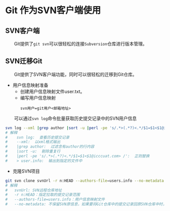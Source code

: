 # Git 作为SVN客户端使用

## SVN客户端
&emsp;&emsp;Git提供了`git svn`可以很轻松的连接`Subversion`仓库进行版本管理。

## SVN迁移Git
&emsp;&emsp;Git提供了SVN客户端功能，同时可以很轻松的迁移到Git仓库。

- 用户信息映射准备<br>
    - 创建用户信息映射文件user.txt。
    - 编写用户信息映射
        ```
        svn用户=git用户<邮箱地址>
        ```

&emsp;&emsp;可以通过`svn log`命令批量获取历史提交记录中的SVN用户信息
``` bash
svn log --xml |grep author |sort -u |perl -pe 's/.*>(.*?)<.*/$1=$1<$1@icccuat.com> /' > users.info
# 解释
#    svn log:  查看历史提交记录
#    --xml:  以xml格式输出
#    |grep author:  过滤含有author的行内容
#    |sort -u:  剔除重复行
#    |perl -pe 's/.*>(.*?)<.*/$1=$1<$1@icccuat.com> /':  正则替换
#    > user.info:  输出到指定的文件中
```

- 克隆SVN项目
``` bash
git svn clone svnUrl -r n:HEAD --authors-file=users.info --no-metadata --prefix ""
# 解释
#   svnUrl: SVN远程仓库地址
#   -r n:HEAD：指定拉取的提交记录范围
#   --authors-file=users.info：用户信息映射文件
#   --no-metadata: 不保留SVN原信息，如果要将Git仓库中的提交记录回原SVN仓库中时，需要保留元数据。
```

